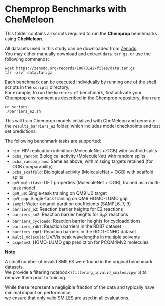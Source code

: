 # Chemprop Benchmarks with CheMeleon

This folder contains all scripts required to run the **Chemprop** benchmarks using **CheMeleon**.

All datasets used in this study can be downloaded from [Zenodo](https://doi.org/10.5281/zenodo.8174267).  
You may either manually download and extract `data.tar.gz`, or use the following commands:

```
wget https://zenodo.org/records/10078142/files/data.tar.gz
tar -xzvf data.tar.gz
```

Each benchmark can be executed individually by running one of the shell scripts in the `scripts` directory.  
For example, to run the `barriers_e2` benchmark, first activate your Chemprop environment as described in the [Chemprop repository](https://github.com/chemprop/chemprop), then run:

```
cd scripts
./barriers_e2.sh
```

This will train Chemprop models initialized with CheMeleon and generate the `results_barriers_e2` folder, which includes model checkpoints and test set predictions.

The following benchmark tasks are supported:

- `hiv`: HIV replication inhibition (MoleculeNet + OGB) with scaffold splits  
- `pcba_random`: Biological activity (MoleculeNet) with random splits  
- `pcba_random_nans`: Same as above, with missing targets retained (for OGB comparability)  
- `pcba_scaffold`: Biological activity (MoleculeNet + OGB) with scaffold splits  
- `qm9_multitask`: DFT properties (MoleculeNet + OGB), trained as a multi-task model  
- `qm9_u0`: Single-task training on QM9 U0 target  
- `qm9_gap`: Single-task training on QM9 HOMO-LUMO gap  
- `sampl`: Water-octanol partition coefficients (SAMPL6, 7, 9)  
- `barriers_e2`: Reaction barrier heights for E2 reactions  
- `barriers_sn2`: Reaction barrier heights for S<sub>N</sub>2 reactions  
- `barriers_cycloadd`: Reaction barrier heights for cycloadditions  
- `barriers_rdb7`: Reaction barriers in the RDB7 dataset  
- `barriers_rgd1`: Reaction barriers in the RGD1-CNHO dataset  
- `multi_molecule`: UV/Vis peak wavelengths in multiple solvents  
- `pcqm4mv2`: HOMO-LUMO gap prediction for PCQM4Mv2 molecules  

**Note**

A small number of invalid SMILES were found in the original benchmark datasets.  
We provide a filtering notebook (`filtering_invalid_smiles.ipynb`) to remove them prior to training.

While these represent a negligible fraction of the data and typically have minimal impact on performance,  
we ensure that only valid SMILES are used in all evaluations.
